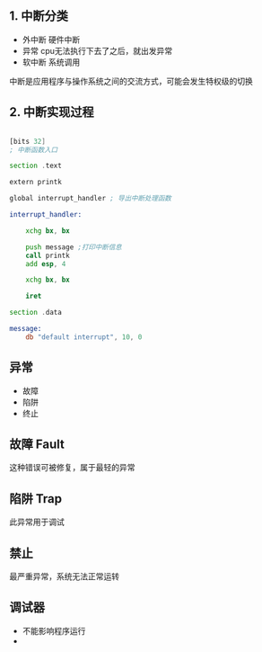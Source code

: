## 1. 中断分类
- 外中断   硬件中断
- 异常     cpu无法执行下去了之后，就出发异常
- 软中断   系统调用

中断是应用程序与操作系统之间的交流方式，可能会发生特权级的切换

## 2. 中断实现过程
```asm

[bits 32]
; 中断函数入口

section .text

extern printk

global interrupt_handler ; 导出中断处理函数

interrupt_handler:

    xchg bx, bx

    push message ;打印中断信息
    call printk
    add esp, 4

    xchg bx, bx

    iret 

section .data

message:
    db "default interrupt", 10, 0 

```

## 异常
- 故障
- 陷阱
- 终止
  
## 故障 Fault

这种错误可被修复，属于最轻的异常

## 陷阱 Trap

此异常用于调试

## 禁止

最严重异常，系统无法正常运转

## 调试器

- 不能影响程序运行
- 